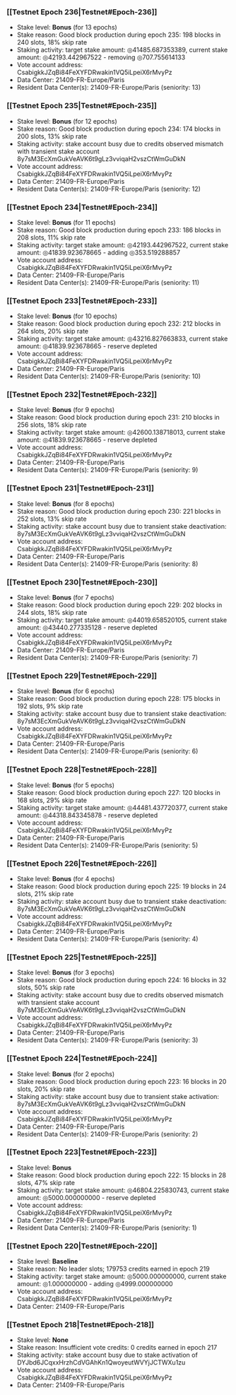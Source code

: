### [[Testnet Epoch 236|Testnet#Epoch-236]]
* Stake level: **Bonus** (for 13 epochs)
* Stake reason: Good block production during epoch 235: 198 blocks in 240 slots, 18% skip rate
* Staking activity: target stake amount: ◎41485.687353389, current stake amount: ◎42193.442967522 - removing ◎707.755614133
* Vote account address: CsabigkkJZqBi84FeXYFDRwakin1VQ5iLpeiX6rMvyPz
* Data Center: 21409-FR-Europe/Paris
* Resident Data Center(s): 21409-FR-Europe/Paris (seniority: 13)
### [[Testnet Epoch 235|Testnet#Epoch-235]]
* Stake level: **Bonus** (for 12 epochs)
* Stake reason: Good block production during epoch 234: 174 blocks in 200 slots, 13% skip rate
* Staking activity: stake account busy due to credits observed mismatch with transient stake account 8y7sM3EcXmGukVeAVK6t9gLz3vviqaH2vszCtWmGuDkN
* Vote account address: CsabigkkJZqBi84FeXYFDRwakin1VQ5iLpeiX6rMvyPz
* Data Center: 21409-FR-Europe/Paris
* Resident Data Center(s): 21409-FR-Europe/Paris (seniority: 12)
### [[Testnet Epoch 234|Testnet#Epoch-234]]
* Stake level: **Bonus** (for 11 epochs)
* Stake reason: Good block production during epoch 233: 186 blocks in 208 slots, 11% skip rate
* Staking activity: target stake amount: ◎42193.442967522, current stake amount: ◎41839.923678665 - adding ◎353.519288857
* Vote account address: CsabigkkJZqBi84FeXYFDRwakin1VQ5iLpeiX6rMvyPz
* Data Center: 21409-FR-Europe/Paris
* Resident Data Center(s): 21409-FR-Europe/Paris (seniority: 11)
### [[Testnet Epoch 233|Testnet#Epoch-233]]
* Stake level: **Bonus** (for 10 epochs)
* Stake reason: Good block production during epoch 232: 212 blocks in 264 slots, 20% skip rate
* Staking activity: target stake amount: ◎43216.827663833, current stake amount: ◎41839.923678665 - reserve depleted
* Vote account address: CsabigkkJZqBi84FeXYFDRwakin1VQ5iLpeiX6rMvyPz
* Data Center: 21409-FR-Europe/Paris
* Resident Data Center(s): 21409-FR-Europe/Paris (seniority: 10)
### [[Testnet Epoch 232|Testnet#Epoch-232]]
* Stake level: **Bonus** (for 9 epochs)
* Stake reason: Good block production during epoch 231: 210 blocks in 256 slots, 18% skip rate
* Staking activity: target stake amount: ◎42600.138718013, current stake amount: ◎41839.923678665 - reserve depleted
* Vote account address: CsabigkkJZqBi84FeXYFDRwakin1VQ5iLpeiX6rMvyPz
* Data Center: 21409-FR-Europe/Paris
* Resident Data Center(s): 21409-FR-Europe/Paris (seniority: 9)
### [[Testnet Epoch 231|Testnet#Epoch-231]]
* Stake level: **Bonus** (for 8 epochs)
* Stake reason: Good block production during epoch 230: 221 blocks in 252 slots, 13% skip rate
* Staking activity: stake account busy due to transient stake deactivation: 8y7sM3EcXmGukVeAVK6t9gLz3vviqaH2vszCtWmGuDkN
* Vote account address: CsabigkkJZqBi84FeXYFDRwakin1VQ5iLpeiX6rMvyPz
* Data Center: 21409-FR-Europe/Paris
* Resident Data Center(s): 21409-FR-Europe/Paris (seniority: 8)
### [[Testnet Epoch 230|Testnet#Epoch-230]]
* Stake level: **Bonus** (for 7 epochs)
* Stake reason: Good block production during epoch 229: 202 blocks in 244 slots, 18% skip rate
* Staking activity: target stake amount: ◎44019.658520105, current stake amount: ◎43440.277335128 - reserve depleted
* Vote account address: CsabigkkJZqBi84FeXYFDRwakin1VQ5iLpeiX6rMvyPz
* Data Center: 21409-FR-Europe/Paris
* Resident Data Center(s): 21409-FR-Europe/Paris (seniority: 7)
### [[Testnet Epoch 229|Testnet#Epoch-229]]
* Stake level: **Bonus** (for 6 epochs)
* Stake reason: Good block production during epoch 228: 175 blocks in 192 slots, 9% skip rate
* Staking activity: stake account busy due to transient stake deactivation: 8y7sM3EcXmGukVeAVK6t9gLz3vviqaH2vszCtWmGuDkN
* Vote account address: CsabigkkJZqBi84FeXYFDRwakin1VQ5iLpeiX6rMvyPz
* Data Center: 21409-FR-Europe/Paris
* Resident Data Center(s): 21409-FR-Europe/Paris (seniority: 6)
### [[Testnet Epoch 228|Testnet#Epoch-228]]
* Stake level: **Bonus** (for 5 epochs)
* Stake reason: Good block production during epoch 227: 120 blocks in 168 slots, 29% skip rate
* Staking activity: target stake amount: ◎44481.437720377, current stake amount: ◎44318.843345878 - reserve depleted
* Vote account address: CsabigkkJZqBi84FeXYFDRwakin1VQ5iLpeiX6rMvyPz
* Data Center: 21409-FR-Europe/Paris
* Resident Data Center(s): 21409-FR-Europe/Paris (seniority: 5)
### [[Testnet Epoch 226|Testnet#Epoch-226]]
* Stake level: **Bonus** (for 4 epochs)
* Stake reason: Good block production during epoch 225: 19 blocks in 24 slots, 21% skip rate
* Staking activity: stake account busy due to transient stake deactivation: 8y7sM3EcXmGukVeAVK6t9gLz3vviqaH2vszCtWmGuDkN
* Vote account address: CsabigkkJZqBi84FeXYFDRwakin1VQ5iLpeiX6rMvyPz
* Data Center: 21409-FR-Europe/Paris
* Resident Data Center(s): 21409-FR-Europe/Paris (seniority: 4)
### [[Testnet Epoch 225|Testnet#Epoch-225]]
* Stake level: **Bonus** (for 3 epochs)
* Stake reason: Good block production during epoch 224: 16 blocks in 32 slots, 50% skip rate
* Staking activity: stake account busy due to credits observed mismatch with transient stake account 8y7sM3EcXmGukVeAVK6t9gLz3vviqaH2vszCtWmGuDkN
* Vote account address: CsabigkkJZqBi84FeXYFDRwakin1VQ5iLpeiX6rMvyPz
* Data Center: 21409-FR-Europe/Paris
* Resident Data Center(s): 21409-FR-Europe/Paris (seniority: 3)
### [[Testnet Epoch 224|Testnet#Epoch-224]]
* Stake level: **Bonus** (for 2 epochs)
* Stake reason: Good block production during epoch 223: 16 blocks in 20 slots, 20% skip rate
* Staking activity: stake account busy due to transient stake activation: 8y7sM3EcXmGukVeAVK6t9gLz3vviqaH2vszCtWmGuDkN
* Vote account address: CsabigkkJZqBi84FeXYFDRwakin1VQ5iLpeiX6rMvyPz
* Data Center: 21409-FR-Europe/Paris
* Resident Data Center(s): 21409-FR-Europe/Paris (seniority: 2)
### [[Testnet Epoch 223|Testnet#Epoch-223]]
* Stake level: **Bonus**
* Stake reason: Good block production during epoch 222: 15 blocks in 28 slots, 47% skip rate
* Staking activity: target stake amount: ◎46804.225830743, current stake amount: ◎5000.000000000 - reserve depleted
* Vote account address: CsabigkkJZqBi84FeXYFDRwakin1VQ5iLpeiX6rMvyPz
* Data Center: 21409-FR-Europe/Paris
* Resident Data Center(s): 21409-FR-Europe/Paris (seniority: 1)
### [[Testnet Epoch 220|Testnet#Epoch-220]]
* Stake level: **Baseline**
* Stake reason: No leader slots; 179753 credits earned in epoch 219
* Staking activity: target stake amount: ◎5000.000000000, current stake amount: ◎1.000000000 - adding ◎4999.000000000
* Vote account address: CsabigkkJZqBi84FeXYFDRwakin1VQ5iLpeiX6rMvyPz
* Data Center: 21409-FR-Europe/Paris
### [[Testnet Epoch 218|Testnet#Epoch-218]]
* Stake level: **None**
* Stake reason: Insufficient vote credits: 0 credits earned in epoch 217
* Staking activity: stake account busy due to stake activation of DYJbd6JCqxxHrzhCdVGAhKn1QwoyeutWVYjJCTWXu1zu
* Vote account address: CsabigkkJZqBi84FeXYFDRwakin1VQ5iLpeiX6rMvyPz
* Data Center: 21409-FR-Europe/Paris
